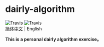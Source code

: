 # dairly-algorithm
[![Travis](https://img.shields.io/badge/language-C-green.svg)]()
[![Travis](https://img.shields.io/badge/language-C++-green.svg)]()  
[简体中文](./README.en.md) | English

**This is a personal dairly algorithm exercise。**

